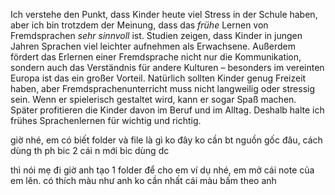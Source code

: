 
Ich verstehe den Punkt, dass Kinder heute viel Stress in der Schule haben, aber ich bin trotzdem der Meinung, dass das *frühe* Lernen von Fremdsprachen *sehr sinnvoll* ist. Studien zeigen, dass Kinder in jungen Jahren Sprachen viel leichter aufnehmen als Erwachsene. Außerdem fördert das Erlernen einer Fremdsprache nicht nur die Kommunikation, sondern auch das Verständnis für andere Kulturen – besonders im vereinten Europa ist das ein großer Vorteil. Natürlich sollten Kinder genug Freizeit haben, aber Fremdsprachenunterricht muss nicht langweilig oder stressig sein. Wenn er spielerisch gestaltet wird, kann er sogar Spaß machen. Später profitieren die Kinder davon im Beruf und im Alltag. Deshalb halte ich frühes Sprachenlernen für wichtig und richtig.

giờ nhé, em có biết folder và file là gì ko
đây ko cần bt nguồn gốc đâu, cách dùng th
ph bic 2 cái n mới bic dùng dc

thì nói mẹ đi
giờ anh tạo 1 folder để cho em ví dụ nhé, em mở cái note của em lên. có thích màu như anh ko cần nhất cái màu bấm theo anh
